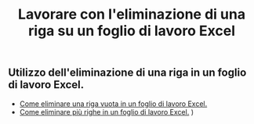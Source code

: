 ﻿---
title: Lavorare con l'eliminazione di una riga su un foglio di lavoro Excel
second_title: Aspose.Cells Cloud Documen
linktitle: Elimina
type: docs
url: /it/rows/delete/
keywords: Working with deleting row on an Excel worksheet. How to add rows on an Excel worksheet
description: Aspose.Cells Cloud REST API supporta l'eliminazione di righe su un foglio di lavoro Excel. L'SDK supporta diversi linguaggi di sviluppo, tra cui Android, C#, Go, Java, NodeJS, Perl, PHP, Python, Ruby e Swift.
weight: 20
kwords: Excel, Office Cloud, REST API, Foglio di calcolo, PDF, CSV, Json, Markdown, Utilizzo dell'eliminazione di una riga in un foglio di lavoro Excel
---
## Utilizzo dell'eliminazione di una riga in un foglio di lavoro Excel.

- [Come eliminare una riga vuota in un foglio di lavoro Excel.](/cells/it/rows/delete/row/) 
- [Come eliminare più righe in un foglio di lavoro Excel.](/cells/it/rows/delete/rows/) ) 

